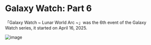 # Galaxy Watch: Part 6
「Galaxy Watch ~ Lunar World Arc ~」was the 6th event of the Galaxy Watch series, it started on April 16, 2025.

![image](https://github.com/user-attachments/assets/f1152573-d1cb-400f-b1fd-2db279444956)
